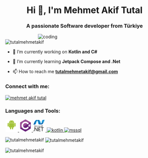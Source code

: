 

<h1 align="center">Hi 👋, I'm Mehmet Akif Tutal</h1>
<h3 align="center">A passionate Software developer from Türkiye</h3>

<img align="right" alt = "coding" width = "400" src = "https://camo.githubusercontent.com/4d9f5ecceb711eec6e2018f38a5677dc657c9738d4a65ba3b928c41c0a45b439/68747470733a2f2f6d69726f2e6d656469756d2e636f6d2f6d61782f313336302f302a37513379765349765f7430696f4a2d5a2e676966">

<p align="left"> <img src="https://komarev.com/ghpvc/?username=tutalmehmetakif&label=Profile%20views&color=0e75b6&style=flat" alt="tutalmehmetakif" /> </p>

- 🔭 I’m currently working on **Kotlin and C#**

- 🌱 I’m currently learning **Jetpack Compose and .Net**

- 📫 How to reach me **tutalmehmetakif@gmail.com**

<h3 align="left">Connect with me:</h3>
<p align="left">
<a href="https://linkedin.com/in/mehmet akif tutal" target="blank"><img align="center" src="https://raw.githubusercontent.com/rahuldkjain/github-profile-readme-generator/master/src/images/icons/Social/linked-in-alt.svg" alt="mehmet akif tutal" height="30" width="40" /></a>
</p>

<h3 align="left">Languages and Tools:</h3>
<p align="left"> <a href="https://developer.android.com" target="_blank" rel="noreferrer"> <img src="https://raw.githubusercontent.com/devicons/devicon/master/icons/android/android-original-wordmark.svg" alt="android" width="40" height="40"/> </a> <a href="https://www.w3schools.com/cs/" target="_blank" rel="noreferrer"> <img src="https://raw.githubusercontent.com/devicons/devicon/master/icons/csharp/csharp-original.svg" alt="csharp" width="40" height="40"/> </a> <a href="https://dotnet.microsoft.com/" target="_blank" rel="noreferrer"> <img src="https://raw.githubusercontent.com/devicons/devicon/master/icons/dot-net/dot-net-original-wordmark.svg" alt="dotnet" width="40" height="40"/> </a> <a href="https://kotlinlang.org" target="_blank" rel="noreferrer"> <img src="https://www.vectorlogo.zone/logos/kotlinlang/kotlinlang-icon.svg" alt="kotlin" width="40" height="40"/> </a> <a href="https://www.microsoft.com/en-us/sql-server" target="_blank" rel="noreferrer"> <img src="https://www.svgrepo.com/show/303229/microsoft-sql-server-logo.svg" alt="mssql" width="40" height="40"/> </a> </p>

<p><img align="left" src="https://github-readme-stats.vercel.app/api/top-langs?username=tutalmehmetakif&show_icons=true&locale=en&layout=compact" alt="tutalmehmetakif" /></p>

<p>&nbsp;<img align="center" src="https://github-readme-stats.vercel.app/api?username=tutalmehmetakif&show_icons=true&locale=en" alt="tutalmehmetakif" /></p>

<p><img align="center" src="https://github-readme-streak-stats.herokuapp.com/?user=tutalmehmetakif&" alt="tutalmehmetakif" /></p>
